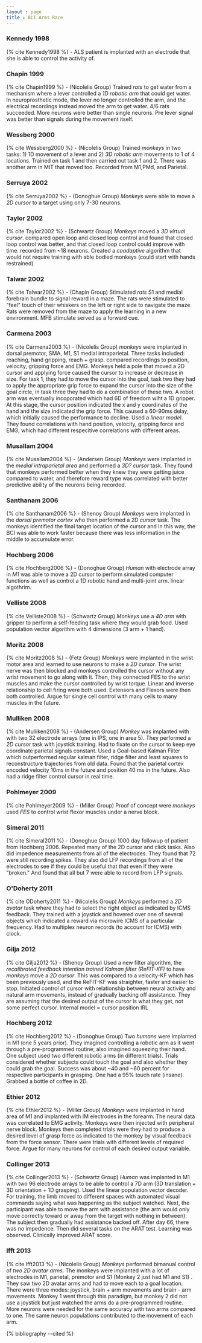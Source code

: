 ```yaml
---
layout : page
title : BCI Arms Race
---
```


### Kennedy 1998
{% cite Kennedy1998 %} - ALS patient is implanted with an electrode that she is able to control the activity of.

### Chapin 1999
{% cite Chapin1999 %} - (Nicolelis Group) Trained *rats* to get water from a mechanism where a lever controlled a *1D robotic arm* that could get water. In neuroprosthetic mode, the lever no longer controlled the arm, and the electrical recordings instead moved the arm to get water. 4/6 rats succeeded. More neurons were better than single neurons. Pre lever signal was better than signals during the movement itself.

### Wessberg 2000
{% cite Wessberg2000 %} - (Nicolelis Group) Trained *monkeys* in two tasks: 1) 1D movement of a lever and 2) *3D robotic arm* movements to 1 of 4 locations. Trained on
task 1 and then carried out task 1 and 2. There was another arm in MIT that moved too. Recorded from M1,PMd, and Parietal. 

### Serruya 2002
{% cite Serruya2002 %} - (Donoghue Group) *Monkeys* were able to move a *2D cursor* to a target using only 7-30 neurons.

### Taylor 2002
{% cite Taylor2002 %} - (Schwartz Group) *Monkeys* moved a *3D virtual cursor*. compared open loop and closed loop control and found that closed loop control was better, and that closed loop control could improve with time. recorded from ~18 neurons. Created a *coadaptive* algorithm that would not require training with able bodied monkeys (could start with hands restrained) 

### Talwar 2002
{% cite Talwar2002 %} - (Chapin Group) Stimulated *rats* S1 and medial forebrain bundle to signal reward in a maze. The rats were stimulated to "feel" touch of their whiskers on the left or right side to navigate the maze. Rats were removed from the maze to apply the learning in a new environment. MFB stimulate served as a forward cue.

### Carmena 2003
{% cite Carmena2003 %} - (Nicolelis Group) *monkeys* were implanted in dorsal premotor, SMA, M1, S1 medial intraparietal. Three tasks included: reaching, hand gripping, reach + grasp. compared recordings to position, velocity, gripping force and EMG. Monkeys held a pole that moved a 2D cursor and applying force caused the cursor to increase or decrease in size. For task 1, they had to move the cursor into the goal, task two they had to apply the appropriate grip force to expand the cursor into the size of the goal circle, in task three they had to do a combination of these two. A robot arm was eventually incoporated which had 6D of freedom wiht a 1D gripper. At this stage, the cursor position indicated the x and y coordinates of the hand and the size indicated the grip force. This caused a 60-90ms delay, which initially caused the performance to decline. Used a *linear model*. They found correlations with  hand position, velocity, gripping force and EMG, which had different respecitive correlations with different areas.

### Musallam 2004
{% cite Musallam2004 %} - (Andersen Group) *Monkeys* were implanted in the *medial intraparietal area* and performed a *3D? cursor* task. They found that monkeys performed better when they knew they were getting juice compared to water, and therefore reward type was correlated with better predictive ability of the neurons being recorded.

### Santhanam 2006
{% cite Santhanam2006 %} - (Shenoy Group) *Monkeys* were implanted in the *dorsal premotor cortex* who then performed a *2D cursor* task. The monkeys identified the final target location of the cursor and in this way, the BCI was able to work faster because there was less information in the middle to accumulate error.

### Hochberg 2006
{% cite Hochberg2006 %} - (Donoghue Group) *Human* with electrode array in *M1* was able to move a 2D cursor to perform simulated computer functions as well as control a 1D robotic hand and multi-joint arm. linear algothrim. 

### Velliste 2008
{% cite Velliste2008 %} - (Schwartz Group) *Monkeys* use a *4D arm* with gripper to perform a self-feeding task where they would grab food. Used population vector algorithm with 4 dimensions (3 arm + 1 hand).

### Moritz 2008
{% cite Moritz2008 %} - (Fetz Group) *Monkeys* were implanted in the wrist motor area and learned to use neurons to make a *2D cursor*. The wrist nerve was then blocked and monkeys controlled the cursor without any wrist movement to go along with it. Then, they connected FES to the wrist muscles and make the cursor controlled by wrist torque. Linear and inverse relationship to cell firing were both used. Extensors and
Flexors were then both controlled. Argue for single cell control with many cells to many muscles in the future.

### Mulliken 2008
{% cite Mulliken2008 %} - (Andersen Group) *Monkey* was implanted with with two 32 electrode arrays (one in IPS, one in area 5). They performed a *2D cursor* task with joystick training. Had to fixate on the cursor to keep eye coordinate parietal signals constant. Used a Goal-based Kalman Filter which outperformed regular kalman filter, ridge filter and least squares to reconstructure trajectories from old data. Found that the parietal cortex encoded velocity 10ms in the future and position 40 ms in the future. Also had a ridge filter control cursor in real time.

### Pohlmeyer 2009
{% cite Pohlmeyer2009 %} - (Miller Group) Proof of concept were *monkeys*
used *FES* to control wrist flexor muscles under a nerve block.

### Simeral 2011
{% cite Simeral2011 %} - (Donoghue Group) 1000 day followup of patient
from Hochberg 2006. Repeated many of the 2D cursor and click tasks. Also did impedence measurements from all of the electrodes. They found that 72 were still recording spikes. They also did LFP recordings from all of the electrodes to see if they could be useful that that even if they were "broken." And found that all but 7 were able to record from LFP signals.

### O'Doherty 2011
{% cite ODoherty2011 %} - (Nicolelis Group) *Monkeys* performed a *2D avatar* task where they had to select the right object as indicated by ICMS feedback. They trained with a joystick and hovered over one of several objects which indicated a reward via microwire ICMS of a particular frequency. Had to multiplex neuron records (to account for ICMS) with clock. 

### Gilja 2012
{% cite Gilja2012 %} - (Shenoy Group) Used a new filter algorithm, the *recalibrated feedback intention trained Kalman filter (ReFIT-KF)* to have *monkeys* move a *2D cursor*. This was compared to a velocity-KF which has been previously used, and the ReFIT-KF was straighter, faster and easier to stop. Initiated control of cursor with
relationship between neural activity and natural arm movements, instead of gradually backing off assistance. They are assuming that the desired output of the cursor is what they get, not some perfect cursor. Internal model = cursor position IRL

### Hochberg 2012
{% cite Hochberg2012 %} - (Donoghue Group) Two *humans* were implanted in M1 (one 5 years prior). They imagined controlling a robotic arm as it went through a pre-programmed routine; also imagined squeezing their hand. One subject used two different robotic arms (in different trials). Trials considered whether subjects could touch the goal and also whether they could grab the goal. Success was about ~40 and ~60 percent for respective participants in grasping. One had a 95% touch rate (insane). Grabbed a bottle of coffee in 2D.

### Ethier 2012
{% cite Ethier2012 %} - (Miller Group) *Monkeys* were implanted in hand area of M1 and implanted with IM electrodes in the forearm. The neural data was correlated to EMG activity. Monkeys were then injected with peripheral nerve block. Monkeys then completed trials were they had to produce a desired level of grasp force as indicated to the monkey by visual feedback from the force sensor. There were trials with
different levels of required force. Argue for many neurons for control of each desired output variable.

### Collinger 2013
{% cite Collinger2013 %} - (Schwartz Group) *Human* was implanted in M1 with two 96 electrode arrays to be able to control a 7D arm (3D translation + 3D orientation + 1D grasping). Used the linear population vector decoder. For training, the limb moved to different spaces with automated visual commands saying what was happening as the subject watched. Next, the participant was able to move the arm with assistance (the arm would only move correctly toward or away from the target with nothing in between). The subject then gradually had assistance backed off. After day 66, there was no impedence. Then did several tasks on the ARAT test. Learning was observed. Clinically improved ARAT score.

### Ifft 2013
{% cite Ifft2013 %} - (Nicolelis Group) *Monkeys* performed bimanual control of *two 2D avatar arms*. The monkeys were implanted with a lot of electrodes in M1, parietal, premotor and S1 (Monkey 2 just had M1 and S1) . They saw two 2D avatar arms and had to move each to a goal location. There were three modes: joystick, brain + arm movements and brain - arm movements. Monkey 1 went through this paradigm, but monkey 2 did not use a joystick but just watched the arms do a pre-programmed routine. More neurons were needed for the same accuracy with two arms compared to one. The same neuron populations contributed to the movement of each arm.

{% bibliography --cited %}